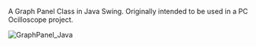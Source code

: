 A Graph Panel Class in Java Swing. Originally intended to be used in a PC Ocilloscope project.

![GraphPanel_Java](https://github.com/Fadi-Eid/GraphPanel-Java/assets/113466842/d710e423-ec2e-46c8-b645-d791d7a9ec2e)
